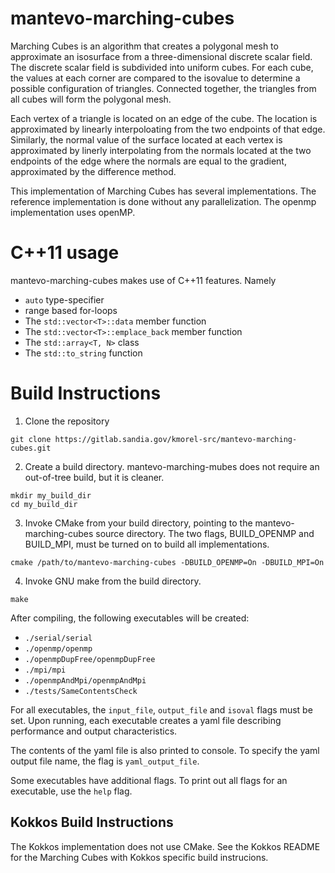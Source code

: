 # mantevo-marching-cubes #

Marching Cubes is an algorithm that creates a polygonal mesh to approximate an isosurface
from a three-dimensional discrete scalar field. The discrete scalar field is subdivided into
uniform cubes. For each cube, the values at each corner are compared to the isovalue
to determine a possible configuration of triangles. Connected together, the triangles from all
cubes will form the polygonal mesh.

Each vertex of a triangle is located on an edge of the cube. The location is approximated
by linearly interpoloating from the two endpoints of that edge. Similarly, the normal value of the
surface located at each vertex is approximated by linerly interpolating from the normals located at the
two endpoints of the edge where the normals are equal to the gradient, approximated by the difference
method.

This implementation of Marching Cubes has several implementations. The reference implementation
is done without any parallelization. The openmp implementation uses openMP.

# C++11 usage #

mantevo-marching-cubes makes use of C++11 features. Namely
* `auto` type-specifier
* range based for-loops
* The `std::vector<T>::data` member function
* The `std::vector<T>::emplace_back` member function
* The `std::array<T, N>` class
* The `std::to_string` function

# Build Instructions #
1. Clone the repository

```
git clone https://gitlab.sandia.gov/kmorel-src/mantevo-marching-cubes.git
```
2. Create a build directory. mantevo-marching-mubes does not require an out-of-tree build, but it is
cleaner.

```
mkdir my_build_dir
cd my_build_dir
```
3. Invoke CMake from your build directory, pointing to the mantevo-marching-cubes source directory.
The two flags, BUILD\_OPENMP and BUILD\_MPI, must be turned on to build all implementations.

```
cmake /path/to/mantevo-marching-cubes -DBUILD_OPENMP=On -DBUILD_MPI=On
```

4. Invoke GNU make from the build directory.

```
make
```

After compiling, the following executables will be created:
* `./serial/serial`
* `./openmp/openmp`
* `./openmpDupFree/openmpDupFree`
* `./mpi/mpi`
* `./openmpAndMpi/openmpAndMpi`
* `./tests/SameContentsCheck`

For all executables, the `input_file`, `output_file` and `isoval` flags must be set.
Upon running, each executable creates a yaml file describing performance and output
characteristics.

The contents of the yaml file is also printed to console.
To specify the yaml output file name, the flag is `yaml_output_file`.

Some executables have additional flags. To print out all flags for an executable,
use the `help` flag.

## Kokkos Build Instructions ##

The Kokkos implementation does not use CMake. See the Kokkos README for the Marching Cubes
with Kokkos specific build instrucions.
